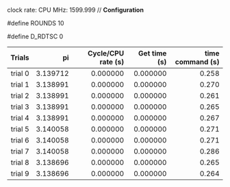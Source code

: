 clock rate:
CPU MHz:             1599.999
// **Configuration**

#define ROUNDS 10

#define D_RDTSC 0

| Trials | pi | Cycle/CPU rate (s) | Get time (s) | time command (s) |
|-:|-:|-:|-:|-:|
| trial 0 |  3.139712 | 0.000000 | 0.000000 | 0.258 |
| trial 1 |  3.138991 | 0.000000 | 0.000000 | 0.270 |
| trial 2 |  3.138991 | 0.000000 | 0.000000 | 0.261 |
| trial 3 |  3.138991 | 0.000000 | 0.000000 | 0.265 |
| trial 4 |  3.138991 | 0.000000 | 0.000000 | 0.267 |
| trial 5 |  3.140058 | 0.000000 | 0.000000 | 0.271 |
| trial 6 |  3.140058 | 0.000000 | 0.000000 | 0.271 |
| trial 7 |  3.140058 | 0.000000 | 0.000000 | 0.286 |
| trial 8 |  3.138696 | 0.000000 | 0.000000 | 0.265 |
| trial 9 |  3.138696 | 0.000000 | 0.000000 | 0.264 |
